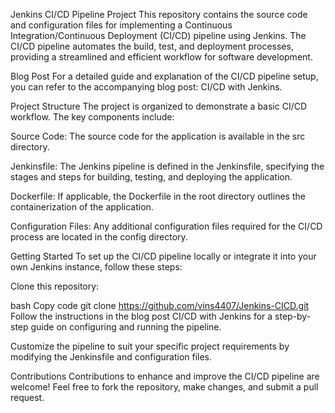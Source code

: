 Jenkins CI/CD Pipeline Project
This repository contains the source code and configuration files for implementing a Continuous Integration/Continuous Deployment (CI/CD) pipeline using Jenkins. The CI/CD pipeline automates the build, test, and deployment processes, providing a streamlined and efficient workflow for software development.

Blog Post
For a detailed guide and explanation of the CI/CD pipeline setup, you can refer to the accompanying blog post: CI/CD with Jenkins.

Project Structure
The project is organized to demonstrate a basic CI/CD workflow. The key components include:

Source Code: The source code for the application is available in the src directory.

Jenkinsfile: The Jenkins pipeline is defined in the Jenkinsfile, specifying the stages and steps for building, testing, and deploying the application.

Dockerfile: If applicable, the Dockerfile in the root directory outlines the containerization of the application.

Configuration Files: Any additional configuration files required for the CI/CD process are located in the config directory.

Getting Started
To set up the CI/CD pipeline locally or integrate it into your own Jenkins instance, follow these steps:

Clone this repository:

bash
Copy code
git clone https://github.com/vins4407/Jenkins-CICD.git
Follow the instructions in the blog post CI/CD with Jenkins for a step-by-step guide on configuring and running the pipeline.

Customize the pipeline to suit your specific project requirements by modifying the Jenkinsfile and configuration files.

Contributions
Contributions to enhance and improve the CI/CD pipeline are welcome! Feel free to fork the repository, make changes, and submit a pull request.


